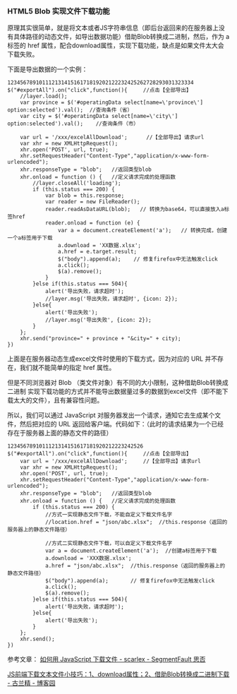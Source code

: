 ### HTML5 Blob 实现文件下载功能

原理其实很简单，就是将文本或者JS字符串信息（即后台返回来的在服务器上没有具体路径的动态文件，如导出数据功能）借助Blob转换成二进制，然后，作为 a 标签的 href 属性，配合download属性，实现下载功能，缺点是如果文件太大会下载失败。

下面是导出数据的一个实例：

```
12345678910111213141516171819202122232425262728293031323334
$("#exportAll").on("click",function(){     //点击【全部导出】
    //layer.load();
    var province = $('#operatingData select[name=\'province\'] option:selected').val();  //查询条件（省）
    var city = $('#operatingData select[name=\'city\'] option:selected').val();    //查询条件（市）

    var url = '/xxx/excelAllDownload';      //【全部导出】请求url
    var xhr = new XMLHttpRequest();
    xhr.open('POST', url, true);
    xhr.setRequestHeader("Content-Type","application/x-www-form-urlencoded");
    xhr.responseType = "blob";   //返回类型blob
    xhr.onload = function () {   //定义请求完成的处理函数
        //layer.closeAll('loading');
        if (this.status === 200) {
            var blob = this.response;
            var reader = new FileReader();
            reader.readAsDataURL(blob);   // 转换为base64，可以直接放入a标签href
            reader.onload = function (e) {
                var a = document.createElement('a');   // 转换完成，创建一个a标签用于下载
                a.download = 'XX数据.xlsx';
                a.href = e.target.result;
                $("body").append(a);    // 修复firefox中无法触发click
                a.click();
                $(a).remove();
            }
        }else if(this.status === 504){
            alert('导出失败，请求超时');
            //layer.msg('导出失败，请求超时', {icon: 2});
        }else{
            alert('导出失败');
            //layer.msg('导出失败', {icon: 2});
        }
    };
    xhr.send("province=" + province + "&city=" + city);
})
```

上面是在服务器动态生成excel文件时使用的下载方式，因为对应的 URL 并不存在，我们就不能简单的指定 href 属性。

但是不同浏览器对 Blob （类文件对象）有不同的大小限制，这种借助Blob转换成二进制 实现下载功能的方式并不能导出数据量过多的数据到excel文件（即不能下载太大的文件），且有兼容性问题。

所以，我们可以通过 JavaScript 对服务器发出一个请求，通知它去生成某个文件，然后把对应的 URL 返回给客户端。代码如下：（此时的请求结果为一个已经存在于服务器上面的静态文件的路径）

```
1234567891011121314151617181920212223242526
$("#exportAll").on("click",function(){     //点击【全部导出】
    var url = '/xxx/excelAllDownload';     //【全部导出】请求url
    var xhr = new XMLHttpRequest();
    xhr.open('POST', url, true);
    xhr.setRequestHeader("Content-Type","application/x-www-form-urlencoded");
    xhr.responseType = "blob";   //返回类型blob
    xhr.onload = function () {   //定义请求完成的处理函数
        if (this.status === 200) {
            //方式一实现静态文件下载，不能自定义下载文件名字
            //location.href = "json/abc.xlsx";  //this.response（返回的服务器上的静态文件路径）

            //方式二实现静态文件下载，可以自定义下载文件名字
            var a = document.createElement('a');  //创建a标签用于下载
            a.download = 'XXX数据.xlsx';
            a.href = "json/abc.xlsx";  //this.response（返回的服务器上的静态文件路径）
            $("body").append(a);       // 修复firefox中无法触发click
            a.click();
            $(a).remove();
        }else if(this.status === 504){
            alert('导出失败，请求超时');
        }else{
            alert('导出失败');
        }
    };
    xhr.send();
})
```

参考文章：
[如何用 JavaScript 下载文件 - scarlex - SegmentFault 思否](https://segmentfault.com/a/1190000005863250)

[JS前端下载文本文件小技巧：1、download属性；2、借助Blob转换成二进制下载 - 古兰精 - 博客园](https://www.cnblogs.com/goloving/p/7651636.html)
